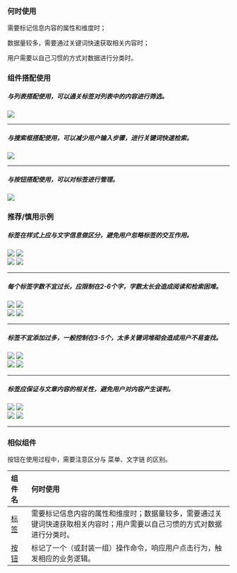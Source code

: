 

### 何时使用

需要标记信息内容的属性和维度时；

数据量较多，需要通过关键词快速获取相关内容时；

用户需要以自己习惯的方式对数据进行分类时。

### 组件搭配使用

##### 与列表搭配使用，可以通关标签对列表中的内容进行筛选。

<div class="legend">
  <div class="item">
    <img src="https://oteam-tdesign-1258344706.cos.ap-guangzhou.myqcloud.com/site/design/tag1%402x.png" />
    <em></em>
  </div>

  <div class="item">
  </div>
</div>



<hr />

##### 与搜索框搭配使用，可以减少用户输入步骤，进行关键词快速检索。

<div class="legend">
  <div class="item">
    <img src="https://oteam-tdesign-1258344706.cos.ap-guangzhou.myqcloud.com/site/design/%E6%A0%87%E7%AD%BE-2@2x.png" />
  </div>

  <div class="item"></div>
</div>


<hr />

##### 与按钮搭配使用，可以对标签进行管理。


<img src="https://oteam-tdesign-1258344706.cos.ap-guangzhou.myqcloud.com/site/design/%E6%A0%87%E7%AD%BE-3@2x.png" />




### 推荐/慎用示例


##### 标签在样式上应与文字信息做区分，避免用户忽略标签的交互作用。

<div class="legend">
  <div class="item">
    <img src="https://oteam-tdesign-1258344706.cos.ap-guangzhou.myqcloud.com/site/design/tag4%402x.png" />
    <img class="tag" src="https://oteam-tdesign-1258344706.cos.ap-guangzhou.myqcloud.com/site/doc/good.png" />
  </div>

  <div class="item">
    <img src="https://oteam-tdesign-1258344706.cos.ap-guangzhou.myqcloud.com/site/design/tag5%402x.png" />
    <img class="tag" src="https://oteam-tdesign-1258344706.cos.ap-guangzhou.myqcloud.com/site/doc/bad.png" />
  </div>
</div>

<hr />

##### 每个标签字数不宜过长，应限制在2-6个字，字数太长会造成阅读和检索困难。

<div class="legend">
  <div class="item">
    <img src="https://oteam-tdesign-1258344706.cos.ap-guangzhou.myqcloud.com/site/design/%E6%A0%87%E7%AD%BE-6@2x.png" />
    <img class="tag" src="https://oteam-tdesign-1258344706.cos.ap-guangzhou.myqcloud.com/site/doc/good.png" />
  </div>

  <div class="item">
    <img src="https://oteam-tdesign-1258344706.cos.ap-guangzhou.myqcloud.com/site/design/%E6%A0%87%E7%AD%BE-7@2x.png" />
    <img class="tag" src="https://oteam-tdesign-1258344706.cos.ap-guangzhou.myqcloud.com/site/doc/bad.png" />
  </div>
</div>

<hr />


##### 标签不宜添加过多，一般控制在3-5个，太多关键词堆砌会造成用户不易查找。

<div class="legend">
  <div class="item">
    <img src="https://oteam-tdesign-1258344706.cos.ap-guangzhou.myqcloud.com/site/design/%E6%A0%87%E7%AD%BE-8@2x.png" />
    <img class="tag" src="https://oteam-tdesign-1258344706.cos.ap-guangzhou.myqcloud.com/site/doc/good.png" />
  </div>

  <div class="item">
    <img src="https://oteam-tdesign-1258344706.cos.ap-guangzhou.myqcloud.com/site/design/%E6%A0%87%E7%AD%BE-9@2x.png" />
    <img class="tag" src="https://oteam-tdesign-1258344706.cos.ap-guangzhou.myqcloud.com/site/doc/bad.png" />
  </div>
</div>

<hr />

##### 标签应保证与文章内容的相关性，避免用户对内容产生误判。

<div class="legend">
  <div class="item">
    <img src="https://oteam-tdesign-1258344706.cos.ap-guangzhou.myqcloud.com/site/design/tag10%402x.png" />
    <img class="tag" src="https://oteam-tdesign-1258344706.cos.ap-guangzhou.myqcloud.com/site/doc/good.png" />
  </div>

  <div class="item">
    <img src="https://oteam-tdesign-1258344706.cos.ap-guangzhou.myqcloud.com/site/design/tag11%402x.png" />
    <img class="tag" src="https://oteam-tdesign-1258344706.cos.ap-guangzhou.myqcloud.com/site/doc/bad.png" />
  </div>
</div>

<hr />



### 相似组件

按钮在使用过程中，需要注意区分与 菜单、文字链 的区别。

| 组件名 | 何时使用                                                     |
| :----- | :----------------------------------------------------------- |
| [标签](./tag)   | 需要标记信息内容的属性和维度时；数据量较多，需要通过关键词快速获取相关内容时；用户需要以自己习惯的方式对数据进行分类时。  |
| [按钮](./button)   | 标记了一个（或封装一组）操作命令，响应用户点击行为，触发相应的业务逻辑。                  |
